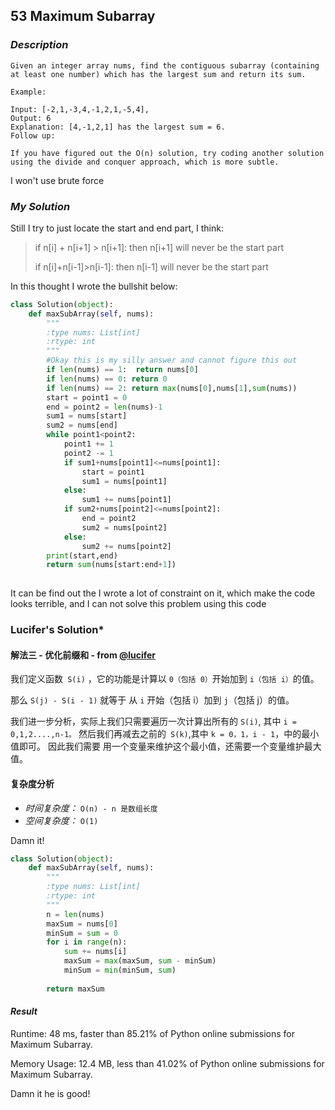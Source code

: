 ## 53 Maximum Subarray

### *Description*

```
Given an integer array nums, find the contiguous subarray (containing at least one number) which has the largest sum and return its sum.

Example:

Input: [-2,1,-3,4,-1,2,1,-5,4],
Output: 6
Explanation: [4,-1,2,1] has the largest sum = 6.
Follow up:

If you have figured out the O(n) solution, try coding another solution using the divide and conquer approach, which is more subtle.
```

I won't use brute force

### *My Solution*

Still I try to just locate the start and end part, I think:

> if n[i] + n[i+1] > n[i+1]: then n[i+1] will never be the start part
>
> if n[i]+n[i-1]>n[i-1]: then n[i-1] will never be the start part

In this thought I wrote the bullshit below:

```python
class Solution(object):
    def maxSubArray(self, nums):
        """
        :type nums: List[int]
        :rtype: int
        """
        #Okay this is my silly answer and cannot figure this out
        if len(nums) == 1:  return nums[0]
        if len(nums) == 0: return 0
        if len(nums) == 2: return max(nums[0],nums[1],sum(nums))
        start = point1 = 0
        end = point2 = len(nums)-1
        sum1 = nums[start]
        sum2 = nums[end]
        while point1<point2:
            point1 += 1
            point2 -= 1
            if sum1+nums[point1]<=nums[point1]:
                start = point1
                sum1 = nums[point1]
            else:
                sum1 += nums[point1]
            if sum2+nums[point2]<=nums[point2]:
                end = point2
                sum2 = nums[point2]
            else:
                sum2 += nums[point2]
        print(start,end)
        return sum(nums[start:end+1])
        
```

It can be find out the I wrote a lot of constraint on it, which make the code looks terrible, and I can not solve this problem using this code



### Lucifer's Solution*

#### 解法三 - 优化前缀和 - from [**@lucifer**](https://github.com/azl397985856)

我们定义函数` S(i)` ，它的功能是计算以 `0（包括 0）`开始加到 `i（包括 i）`的值。

那么 `S(j) - S(i - 1)` 就等于 从 `i` 开始（包括 i）加到 `j`（包括 j）的值。

我们进一步分析，实际上我们只需要遍历一次计算出所有的 `S(i)`, 其中 `i = 0,1,2....,n-1。`
然后我们再减去之前的` S(k)`,其中 `k = 0，1，i - 1`，中的最小值即可。 因此我们需要
用一个变量来维护这个最小值，还需要一个变量维护最大值。

#### 复杂度分析

- *时间复杂度：* `O(n) - n 是数组长度`
- *空间复杂度：* `O(1)`

Damn it!

```python
class Solution(object):
    def maxSubArray(self, nums):
        """
        :type nums: List[int]
        :rtype: int
        """
        n = len(nums)
        maxSum = nums[0]
        minSum = sum = 0
        for i in range(n):
            sum += nums[i]
            maxSum = max(maxSum, sum - minSum)
            minSum = min(minSum, sum)
            
        return maxSum
```



#### *Result*

Runtime: 48 ms, faster than 85.21% of Python online submissions for Maximum Subarray.

Memory Usage: 12.4 MB, less than 41.02% of Python online submissions for Maximum Subarray.



Damn it he is good!